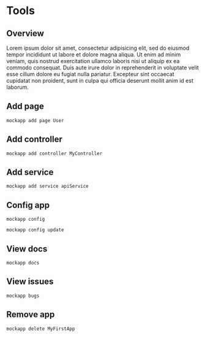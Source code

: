 # Tools

## Overview

Lorem ipsum dolor sit amet, consectetur adipisicing elit, sed do eiusmod tempor incididunt ut labore et dolore magna aliqua. Ut enim ad minim veniam, quis nostrud exercitation ullamco laboris nisi ut aliquip ex ea commodo consequat. Duis aute irure dolor in reprehenderit in voluptate velit esse cillum dolore eu fugiat nulla pariatur. Excepteur sint occaecat cupidatat non proident, sunt in culpa qui officia deserunt mollit anim id est laborum.


## Add page

```
mockapp add page User
```

## Add controller

```
mockapp add controller MyController
```

## Add service

```
mockapp add service apiService
```

## Config app

```
mockapp config
```

```
mockapp config update
```

## View docs

```
mockapp docs
```

## View issues

```
mockapp bugs
```


## Remove app

```
mockapp delete MyFirstApp
```
